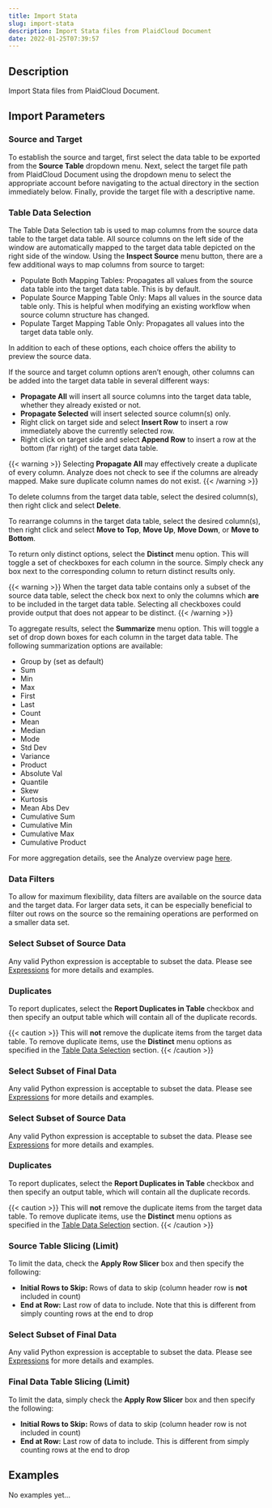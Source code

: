 ```yaml
---
title: Import Stata
slug: import-stata
description: Import Stata files from PlaidCloud Document
date: 2022-01-25T07:39:57
---
```



## Description


Import Stata files from PlaidCloud Document.



## Import Parameters


### Source and Target


To establish the source and target, first select the data table to be exported from the **Source Table** dropdown menu. Next, select the target file path from PlaidCloud Document using the dropdown menu to select the appropriate account before navigating to the actual directory in the section immediately below. Finally, provide the target file with a descriptive name.



### Table Data Selection


The Table Data Selection tab is used to map columns from the source data table to the target data table. All source columns on the left side of the window are automatically mapped to the target data table depicted on the right side of the window. Using the **Inspect Source** menu button, there are a few additional ways to map columns from source to target:


* Populate Both Mapping Tables: Propagates all values from the source data table into the target data table. This is by default.
* Populate Source Mapping Table Only: Maps all values in the source data table only. This is helpful when modifying an existing workflow when source column structure has changed.
* Populate Target Mapping Table Only: Propagates all values into the target data table only.

In addition to each of these options, each choice offers the ability to preview the source data.



If the source and target column options aren’t enough, other columns can be added into the target data table in several different ways:


* **Propagate All** will insert all source columns into the target data table, whether they already existed or not.
* **Propagate Selected** will insert selected source column(s) only.
* Right click on target side and select **Insert Row** to insert a row immediately above the currently selected row.
* Right click on target side and select **Append Row** to insert a row at the bottom (far right) of the target data table.

{{< warning >}}
Selecting **Propagate All** may effectively create a duplicate of every column. Analyze does not check to see if the columns are already mapped. Make sure duplicate column names do not exist.
{{< /warning >}}




To delete columns from the target data table, select the desired column(s), then right click and select **Delete**.



To rearrange columns in the target data table, select the desired column(s), then right click and select **Move to Top**, **Move Up**, **Move Down**, or **Move to Bottom**.



To return only distinct options, select the **Distinct** menu option. This will toggle a set of checkboxes for each column in the source. Simply check any box next to the corresponding column to return distinct results only.

{{< warning >}}
When the target data table contains only a subset of the source data table, select the check box next to only the columns which **are** to be included in the target data table. Selecting all checkboxes could provide output that does not appear to be distinct.
{{< /warning >}}




To aggregate results, select the **Summarize** menu option. This will toggle a set of drop down boxes for each column in the target data table. The following summarization options are available:


* Group by (set as default)
* Sum
* Min
* Max
* First
* Last
* Count
* Mean
* Median
* Mode
* Std Dev
* Variance
* Product
* Absolute Val
* Quantile
* Skew
* Kurtosis
* Mean Abs Dev
* Cumulative Sum
* Cumulative Min
* Cumulative Max
* Cumulative Product


For more aggregation details, see the Analyze overview page [here](/docs/workflow-steps/common/aggregation).



### Data Filters


To allow for maximum flexibility, data filters are available on the source data and the target data. For larger data sets, it can be especially beneficial to filter out rows on the source so the remaining operations are performed on a smaller data set.



### Select Subset of Source Data


Any valid Python expression is acceptable to subset the data. Please see [Expressions](/docs/expressions) for more details and examples.



### Duplicates


To report duplicates, select the **Report Duplicates in Table** checkbox and then specify an output table which will contain all of the duplicate records.



{{< caution >}}
This will **not** remove the duplicate items from the target data table. To remove duplicate items, use the **Distinct** menu options as specified in the [Table Data Selection](../transforms/common_features#table-data-selection) section.
{{< /caution >}}



### Select Subset of Final Data


Any valid Python expression is acceptable to subset the data. Please see [Expressions](/docs/expressions) for more details and examples.






### Select Subset of Source Data


Any valid Python expression is acceptable to subset the data. Please see [Expressions](/docs/expressions) for more details and examples.



### Duplicates


To report duplicates, select the **Report Duplicates in Table** checkbox and then specify an output table, which will contain all the duplicate records.



{{< caution >}}
This will **not** remove the duplicate items from the target data table. To remove duplicate items, use the **Distinct** menu options as specified in the [Table Data Selection](../transforms/common_features#table-data-selection) section.
{{< /caution >}}



### Source Table Slicing (Limit)


To limit the data, check the **Apply Row Slicer** box and then specify the following:


* **Initial Rows to Skip:** Rows of data to skip (column header row is **not** included in count)
* **End at Row:** Last row of data to include. Note that this is different from simply counting rows at the end to drop


### Select Subset of Final Data


Any valid Python expression is acceptable to subset the data. Please see [Expressions](/docs/expressions) for more details and examples.






### Final Data Table Slicing (Limit)


To limit the data, simply check the **Apply Row Slicer** box and then specify the following:


* **Initial Rows to Skip:** Rows of data to skip (column header row is not included in count)
* **End at Row:** Last row of data to include. This is different from simply counting rows at the end to drop






## Examples


No examples yet...
